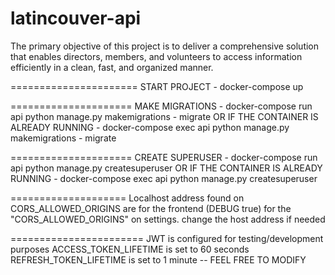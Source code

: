 # latincouver-api
The primary objective of this project is to deliver a comprehensive solution that enables directors, members, and volunteers to access information efficiently in a clean, fast, and organized manner.


======================
START PROJECT
    - docker-compose up


=====================
MAKE MIGRATIONS
    - docker-compose run api python manage.py makemigrations
                                              - migrate
OR IF THE CONTAINER IS ALREADY RUNNING
    - docker-compose exec api python manage.py makemigrations
                                              - migrate


=====================
CREATE SUPERUSER
    - docker-compose run api python manage.py createsuperuser
OR IF THE CONTAINER IS ALREADY RUNNING
    - docker-compose exec api python manage.py createsuperuser


====================
Localhost address found on CORS_ALLOWED_ORIGINS are for the frontend (DEBUG true)
for the "CORS_ALLOWED_ORIGINS" on settings. change the host address if needed

=======================
JWT is configured for testing/development purposes
ACCESS_TOKEN_LIFETIME is set to 60 seconds
REFRESH_TOKEN_LIFETIME is set to 1 minute
-- FEEL FREE TO MODIFY